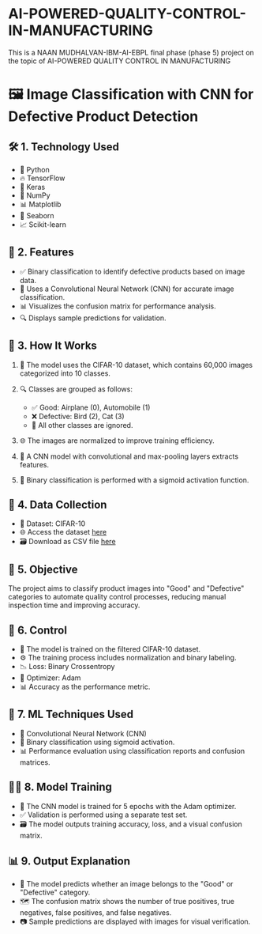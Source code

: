# AI-POWERED-QUALITY-CONTROL-IN-MANUFACTURING
This is a NAAN MUDHALVAN-IBM-AI-EBPL final phase (phase 5) project on the topic of AI-POWERED QUALITY CONTROL IN MANUFACTURING
 # 🖼️ Image Classification with CNN for Defective Product Detection

## 🛠️ 1. Technology Used

* 🐍 Python
* 🔥 TensorFlow
* 🧠 Keras
* 🔢 NumPy
* 📊 Matplotlib
* 🌈 Seaborn
* 📈 Scikit-learn

## 🌟 2. Features

* ✅ Binary classification to identify defective products based on image data.
* 🧩 Uses a Convolutional Neural Network (CNN) for accurate image classification.
* 📊 Visualizes the confusion matrix for performance analysis.
* 🔍 Displays sample predictions for validation.

## 📝 3. How It Works

1. 📂 The model uses the CIFAR-10 dataset, which contains 60,000 images categorized into 10 classes.
2. 🔍 Classes are grouped as follows:

   * ✅ Good: Airplane (0), Automobile (1)
   * ❌ Defective: Bird (2), Cat (3)
   * 🚫 All other classes are ignored.
3. 🌐 The images are normalized to improve training efficiency.
4. 🧠 A CNN model with convolutional and max-pooling layers extracts features.
5. 🔑 Binary classification is performed with a sigmoid activation function.

## 📂 4. Data Collection

* 📁 Dataset: CIFAR-10
* 🌐 Access the dataset [here](https://www.cs.toronto.edu/~kriz/cifar.html)
* 🗃️ Download as CSV file [here](https://www.kaggle.com/datasets/sarabirk/cifar-10-csv)

## 🎯 5. Objective

The project aims to classify product images into "Good" and "Defective" categories to automate quality control processes, reducing manual inspection time and improving accuracy.

## 🧩 6. Control

* 📝 The model is trained on the filtered CIFAR-10 dataset.
* ⚙️ The training process includes normalization and binary labeling.
* 📉 Loss: Binary Crossentropy
* 🚀 Optimizer: Adam
* 📊 Accuracy as the performance metric.

## 🤖 7. ML Techniques Used

* 🧠 Convolutional Neural Network (CNN)
* 🔑 Binary classification using sigmoid activation.
* 📊 Performance evaluation using classification reports and confusion matrices.

## 🏋️‍♂️ 8. Model Training

* 🔁 The CNN model is trained for 5 epochs with the Adam optimizer.
* ✅ Validation is performed using a separate test set.
* 🗃️ The model outputs training accuracy, loss, and a visual confusion matrix.

## 📊 9. Output Explanation

* 📌 The model predicts whether an image belongs to the "Good" or "Defective" category.
* 🗺️ The confusion matrix shows the number of true positives, true negatives, false positives, and false negatives.
* 📷 Sample predictions are displayed with images for visual verification.
